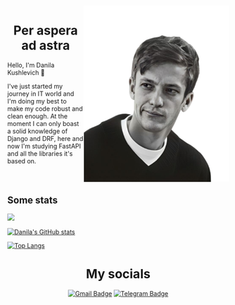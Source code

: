 <img src="https://github.com/dkushlevich/Dkushlevich/blob/main/images/avatar.png" alt="Danila Kushleich" height="400" align="right">


<h1 align="center">
Per aspera ad astra<br>
</h1>

Hello, I'm Danila Kushlevich 👋

I've just started my journey in IT world and I'm doing my best to make my code robust and clean enough. At the moment I can only boast a solid knowledge of Django and DRF, here and now I'm studying FastAPI and all the libraries it's based on. 

<br clear="right"/>

## Some stats

![](https://komarev.com/ghpvc/?username=dkushlevich&style=flat-square&color=red)
  
[![Danila's GitHub stats](https://github-readme-stats-cjv812m83-dkushlevich.vercel.app/api?username=dkushlevich&show_icons=true&theme=calm&count_private=True)](https://github.com/dkushlevich/github-readme-stats)
  
  [![Top Langs](https://github-readme-stats-cjv812m83-dkushlevich.vercel.app/api/top-langs/?username=dkushlevich&layout=compact&theme=calm&count_private=True)](https://github.com/anuraghazra/github-readme-stats)


<h1 align="center">My socials</h1>
<div align="center">

  <a href="">![Gmail Badge](https://img.shields.io/badge/-dkushlevich@gmail.com-c14438?style=flat&logo=Gmail&logoColor=white&link=mailto:dkushlevich@gmail.com)</a>
  <a href="">![Telegram Badge](https://img.shields.io/badge/-dkushlevich-blue?style=social&logo=telegram&link=https://t.me/dkushlevich)</a>

</div>



